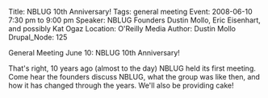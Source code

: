 Title: NBLUG 10th Anniversary!
Tags: general meeting
Event: 2008-06-10 7:30 pm to 9:00 pm
Speaker: NBLUG Founders Dustin Mollo, Eric Eisenhart, and possibly Kat Ogaz
Location: O'Reilly Media
Author: Dustin Mollo
Drupal_Node: 125

General Meeting June 10: NBLUG 10th Anniversary!

That's right, 10 years ago (almost to the day) NBLUG held its first
meeting. Come hear the founders discuss NBLUG, what the group was like
then, and how it has changed through the years. We'll also be providing
cake!

